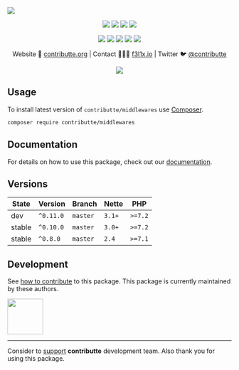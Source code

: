 ![](https://heatbadger.now.sh/github/readme/contributte/middlewares/)

<p align=center>
  <a href="https://github.com/contributte/middlewares/actions"><img src="https://badgen.net/github/checks/contributte/middlewares/master?middlewares=300"></a>
  <a href="https://coveralls.io/r/contributte/middlewares"><img src="https://badgen.net/coveralls/c/github/contributte/middlewares?middlewares=300"></a>
  <a href="https://packagist.org/packages/contributte/middlewares"><img src="https://badgen.net/packagist/dm/contributte/middlewares"></a>
  <a href="https://packagist.org/packages/contributte/middlewares"><img src="https://badgen.net/packagist/v/contributte/middlewares"></a>
</p>
<p align=center>
  <a href="https://packagist.org/packages/contributte/middlewares"><img src="https://badgen.net/packagist/php/contributte/middlewares"></a>
  <a href="https://github.com/contributte/middlewares"><img src="https://badgen.net/github/license/contributte/middlewares"></a>
  <a href="https://bit.ly/ctteg"><img src="https://badgen.net/badge/support/gitter/cyan"></a>
  <a href="https://bit.ly/cttfo"><img src="https://badgen.net/badge/support/forum/yellow"></a>
  <a href="https://contributte.org/partners.html"><img src="https://badgen.net/badge/sponsor/donations/F96854"></a>
</p>

<p align=center>
Website 🚀 <a href="https://contributte.org">contributte.org</a> | Contact 👨🏻‍💻 <a href="https://f3l1x.io">f3l1x.io</a> | Twitter 🐦 <a href="https://twitter.com/contributte">@contributte</a>
</p>

<p align=center>
  <img src="https://raw.githubusercontent.com/contributte/middlewares/master/.docs/assets/cycle.png">
</p>

## Usage

To install latest version of `contributte/middlewares` use [Composer](https://getcomposer.org).

```bash
composer require contributte/middlewares
```

## Documentation

For details on how to use this package, check out our [documentation](.docs).

## Versions

| State  | Version      | Branch   | Nette  | PHP     |
|--------|--------------|----------|--------|---------|
| dev    | `^0.11.0`    | `master` | `3.1+` | `>=7.2` |
| stable | `^0.10.0`    | `master` | `3.0+` | `>=7.2` |
| stable | `^0.8.0`     | `master` | `2.4`  | `>=7.1` |

## Development

See [how to contribute](https://contributte.org) to this package. This package is currently maintained by these authors.

<a href="https://github.com/f3l1x">
    <img width="80" height="80" src="https://avatars2.githubusercontent.com/u/538058?v=3&s=80">
</a>

-----

Consider to [support](https://contributte.org/partners) **contributte** development team.
Also thank you for using this package.
